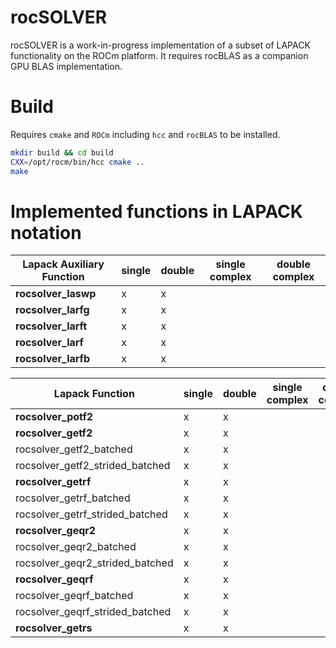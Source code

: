 # rocSOLVER

rocSOLVER is a work-in-progress implementation of a subset of LAPACK functionality on the ROCm platform. It requires rocBLAS as a companion GPU BLAS implementation.

# Build
Requires `cmake` and `ROCm` including `hcc` and `rocBLAS` to be installed.

```bash
mkdir build && cd build
CXX=/opt/rocm/bin/hcc cmake ..
make
```
# Implemented functions in LAPACK notation

| Lapack Auxiliary Function | single | double | single complex | double complex |
| ------------------------- | ------ | ------ | -------------- | -------------- |
|**rocsolver_laswp**        |     x  |    x   |                |                |
|**rocsolver_larfg**        |     x  |    x   |                |                |
|**rocsolver_larft**        |     x  |    x   |                |                |
|**rocsolver_larf**         |     x  |    x   |                |                |
|**rocsolver_larfb**        |     x  |    x   |                |                |

| Lapack Function                 | single | double | single complex | double complex |
| ------------------------------- | ------ | ------ | -------------- | -------------- |
|**rocsolver_potf2**              |     x  |    x   |                |                |
|**rocsolver_getf2**              |     x  |    x   |                |                |
|rocsolver_getf2_batched          |     x  |    x   |                |                |
|rocsolver_getf2_strided_batched  |     x  |    x   |                |                |
|**rocsolver_getrf**              |x       |x       |                |                |
|rocsolver_getrf_batched          |x       |x       |                |                |
|rocsolver_getrf_strided_batched  |x       |x       |                |                |
|**rocsolver_geqr2**              |x       |x       |                |                |
|rocsolver_geqr2_batched          |x       | x      |                |                |
|rocsolver_geqr2_strided_batched  |x       |x       |                |                |
|**rocsolver_geqrf**              |x       |x       |                |                |
|rocsolver_geqrf_batched          | x      |x       |                |                |
|rocsolver_geqrf_strided_batched  |x       |x       |                |                |
|**rocsolver_getrs**              |x       |x       |                |                |
